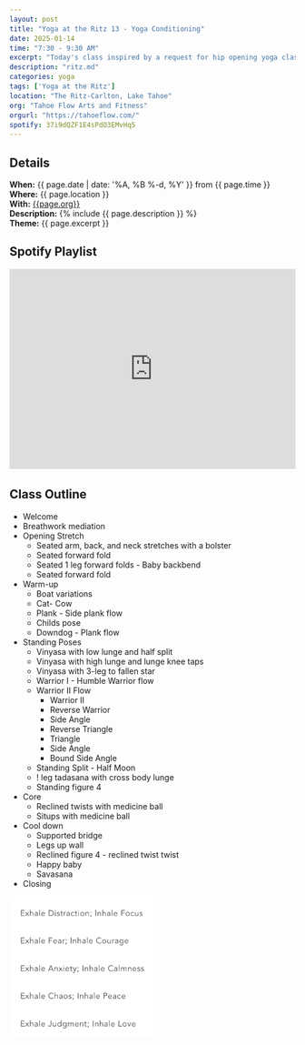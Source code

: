 ```yaml
---
layout: post
title: "Yoga at the Ritz 13 - Yoga Conditioning"
date: 2025-01-14
time: "7:30 - 9:30 AM" 
excerpt: "Today's class inspired by a request for hip opening yoga class."
description: "ritz.md" 
categories: yoga
tags: ['Yoga at the Ritz']
location: "The Ritz-Carlton, Lake Tahoe"
org: "Tahoe Flow Arts and Fitness"
orgurl: "https://tahoeflow.com/"
spotify: 37i9dQZF1E4sPdO3EMvHq5
---
```


## Details

**When:** {{ page.date | date: '%A, %B %-d, %Y' }} from {{ page.time }}   
**Where:** {{ page.location }}       
**With:** [{{page.org}}]({{page.orgurl}})   
**Description:** {% include {{ page.description }} %}   
**Theme:** {{ page.excerpt }}         

## Spotify Playlist

<iframe style="border*radius:12px" src="https://open.spotify.com/embed/playlist/{{ page.spotify }}?utm_source=generator" width="100%" height="352" frameBorder="0" allowfullscreen="" allow="autoplay; clipboard*write; encrypted*media; fullscreen; picture*in*picture" loading="lazy"></iframe>  

## Class Outline

* Welcome
* Breathwork mediation
* Opening Stretch
    * Seated arm, back, and neck stretches with a bolster
    * Seated forward fold
    * Seated 1 leg forward folds - Baby backbend
    * Seated forward fold
* Warm-up
    * Boat variations
    * Cat- Cow
    * Plank - Side plank flow
    * Childs pose
    * Downdog - Plank flow
* Standing Poses
    * Vinyasa with low lunge and half split
    * Vinyasa with high lunge and lunge knee taps
    * Vinyasa with 3-leg to fallen star
    * Warrior I - Humble Warrior flow
    * Warrior II Flow
        * Warrior II
        * Reverse Warrior
        * Side Angle 
        * Reverse Triangle
        * Triangle
        * Side Angle 
        * Bound Side Angle
    * Standing Split - Half Moon
    * ! leg tadasana with cross body lunge
    * Standing figure 4
* Core
    * Reclined twists with medicine ball
    * Situps with medicine ball
* Cool down
    * Supported bridge
    * Legs up wall
    * Reclined figure 4 - reclined twist twist
    * Happy baby
    * Savasana
* Closing	


<img src="/images/yoga/inhaleexhale.png" alt="review" width="50%" align="center"/>
